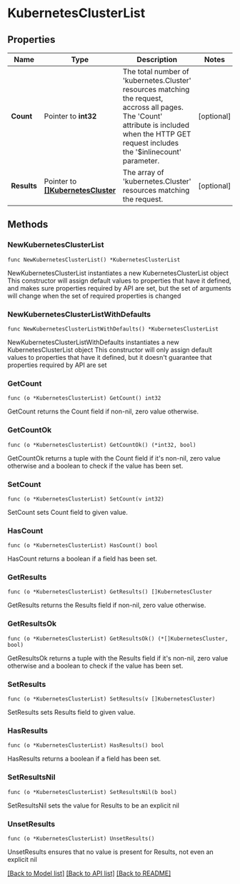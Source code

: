 # KubernetesClusterList

## Properties

Name | Type | Description | Notes
------------ | ------------- | ------------- | -------------
**Count** | Pointer to **int32** | The total number of &#39;kubernetes.Cluster&#39; resources matching the request, accross all pages. The &#39;Count&#39; attribute is included when the HTTP GET request includes the &#39;$inlinecount&#39; parameter. | [optional] 
**Results** | Pointer to [**[]KubernetesCluster**](kubernetes.Cluster.md) | The array of &#39;kubernetes.Cluster&#39; resources matching the request. | [optional] 

## Methods

### NewKubernetesClusterList

`func NewKubernetesClusterList() *KubernetesClusterList`

NewKubernetesClusterList instantiates a new KubernetesClusterList object
This constructor will assign default values to properties that have it defined,
and makes sure properties required by API are set, but the set of arguments
will change when the set of required properties is changed

### NewKubernetesClusterListWithDefaults

`func NewKubernetesClusterListWithDefaults() *KubernetesClusterList`

NewKubernetesClusterListWithDefaults instantiates a new KubernetesClusterList object
This constructor will only assign default values to properties that have it defined,
but it doesn't guarantee that properties required by API are set

### GetCount

`func (o *KubernetesClusterList) GetCount() int32`

GetCount returns the Count field if non-nil, zero value otherwise.

### GetCountOk

`func (o *KubernetesClusterList) GetCountOk() (*int32, bool)`

GetCountOk returns a tuple with the Count field if it's non-nil, zero value otherwise
and a boolean to check if the value has been set.

### SetCount

`func (o *KubernetesClusterList) SetCount(v int32)`

SetCount sets Count field to given value.

### HasCount

`func (o *KubernetesClusterList) HasCount() bool`

HasCount returns a boolean if a field has been set.

### GetResults

`func (o *KubernetesClusterList) GetResults() []KubernetesCluster`

GetResults returns the Results field if non-nil, zero value otherwise.

### GetResultsOk

`func (o *KubernetesClusterList) GetResultsOk() (*[]KubernetesCluster, bool)`

GetResultsOk returns a tuple with the Results field if it's non-nil, zero value otherwise
and a boolean to check if the value has been set.

### SetResults

`func (o *KubernetesClusterList) SetResults(v []KubernetesCluster)`

SetResults sets Results field to given value.

### HasResults

`func (o *KubernetesClusterList) HasResults() bool`

HasResults returns a boolean if a field has been set.

### SetResultsNil

`func (o *KubernetesClusterList) SetResultsNil(b bool)`

 SetResultsNil sets the value for Results to be an explicit nil

### UnsetResults
`func (o *KubernetesClusterList) UnsetResults()`

UnsetResults ensures that no value is present for Results, not even an explicit nil

[[Back to Model list]](../README.md#documentation-for-models) [[Back to API list]](../README.md#documentation-for-api-endpoints) [[Back to README]](../README.md)


